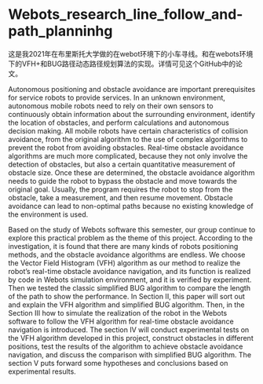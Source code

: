 # Webots_research_line_follow_and-path_planninhg
这是我2021年在布里斯托大学做的在webot环境下的小车寻线。和在webots环境下的VFH+和BUG路径动态路径规划算法的实现。详情可见这个GitHub中的论文。






Autonomous positioning and obstacle avoidance are important 
prerequisites for service robots to provide services. In
an unknown environment, autonomous mobile robots need to
rely on their own sensors to continuously obtain information
about the surrounding environment, identify the location of
obstacles, and perform calculations and autonomous decision
making. All mobile robots have certain characteristics of
collision avoidance, from the original algorithm to the use
of complex algorithms to prevent the robot from avoiding
obstacles. Real-time obstacle avoidance algorithms are much
more complicated, because they not only involve the detection
of obstacles, but also a certain quantitative measurement
of obstacle size. Once these are determined, the obstacle
avoidance algorithm needs to guide the robot to bypass the
obstacle and move towards the original goal. Usually, the
program requires the robot to stop from the obstacle, take a
measurement, and then resume movement. Obstacle avoidance
can lead to non-optimal paths because no existing knowledge
of the environment is used.


Based on the study of Webots software this semester, our
group continue to explore this practical problem as the theme
of this project. According to the investigation, it is found
that there are many kinds of robots positioning methods, and
the obstacle avoidance algorithms are endless. We choose the
Vector Field Histogram (VFH) algorithm as our method to
realize the robot’s real-time obstacle avoidance navigation,
and its function is realized by code in Webots simulation
environment, and it is verified by experiment. Then we tested
the classic simplified BUG algorithm to compare the length
of the path to show the performance.
In Section II, this paper will sort out and explain the VFH
algorithm and simplified BUG algorithm. Then, in the Section
III how to simulate the realization of the robot in the Webots
software to follow the VFH algorithm for real-time obstacle 
avoidance navigation is introduced. The section IV will
conduct experimental tests on the VFH algorithm developed
in this project, construct obstacles in different positions, test
the results of the algorithm to achieve obstacle avoidance
navigation, and discuss the comparison with simplified BUG
algorithm. The section V puts forward some hypotheses and
conclusions based on experimental results.
